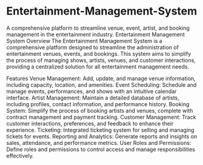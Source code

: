 # Entertainment-Management-System
A comprehensive platform to streamline venue, event, artist, and booking management in the entertainment industry.
Entertainment Management System
Overview
The Entertainment Management System is a comprehensive platform designed to streamline the administration of entertainment venues, events, and bookings. This system aims to simplify the process of managing shows, artists, venues, and customer interactions, providing a centralized solution for all entertainment management needs.

Features
Venue Management: Add, update, and manage venue information, including capacity, location, and amenities.
Event Scheduling: Schedule and manage events, performances, and shows with an intuitive calendar interface.
Artist Management: Maintain a detailed database of artists, including profiles, contact information, and performance history.
Booking System: Simplify the process of booking artists and venues, complete with contract management and payment tracking.
Customer Management: Track customer interactions, preferences, and feedback to enhance their experience.
Ticketing: Integrated ticketing system for selling and managing tickets for events.
Reporting and Analytics: Generate reports and insights on sales, attendance, and performance metrics.
User Roles and Permissions: Define roles and permissions to control access and manage responsibilities effectively.
